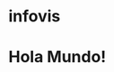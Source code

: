 # infovis
<!DOCTYPE html>
<html>
<head>
  <meta charset="utf-8">
  <meta name="viewport" content="width=device-width">
  <title>Hola</title>
</head>
<body>
  <h1> Hola Mundo!</h1>
</body>
</html>
